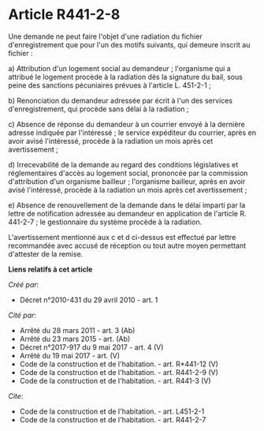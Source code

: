 # Article R441-2-8

Une demande ne peut faire l'objet d'une radiation du fichier d'enregistrement que pour l'un des motifs suivants, qui demeure
inscrit au fichier : 

a) Attribution d'un logement social au demandeur ; l'organisme qui a attribué le logement procède à la radiation dès la
signature du bail, sous peine des sanctions pécuniaires prévues à l'article L. 451-2-1 ; 

b) Renonciation du demandeur adressée par écrit à l'un des services d'enregistrement, qui procède sans délai à la
radiation ; 

c) Absence de réponse du demandeur à un courrier envoyé à la dernière adresse indiquée par l'intéressé ; le service
expéditeur du courrier, après en avoir avisé l'intéressé, procède à la radiation un mois après cet avertissement ; 

d) Irrecevabilité de la demande au regard des conditions législatives et réglementaires d'accès au logement social, prononcée
par la commission d'attribution d'un organisme bailleur ; l'organisme bailleur, après en avoir avisé l'intéressé, procède à
la radiation un mois après cet avertissement ; 

e) Absence de renouvellement de la demande dans le délai imparti par la lettre de notification adressée au demandeur en
application de l'article R. 441-2-7 ; le gestionnaire du système procède à la radiation.

L'avertissement mentionné aux c et d ci-dessus est effectué par lettre recommandée avec accusé de réception ou tout autre
moyen permettant d'attester de la remise.

**Liens relatifs à cet article**

_Créé par_:

  - Décret n°2010-431 du 29 avril 2010 - art. 1

_Cité par_:

  - Arrêté du 28 mars 2011 - art. 3 (Ab)
  - Arrêté du 23 mars 2015 - art. (Ab)
  - Décret n°2017-917 du 9 mai 2017 - art. 4 (V)
  - Arrêté du 19 mai 2017 - art. (V)
  - Code de la construction et de l'habitation. - art. R*441-12 (V)
  - Code de la construction et de l'habitation. - art. R441-2-9 (V)
  - Code de la construction et de l'habitation. - art. R441-3 (V)

_Cite_:

  - Code de la construction et de l'habitation. - art. L451-2-1
  - Code de la construction et de l'habitation. - art. R441-2-7
